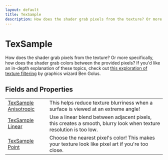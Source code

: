 ```yaml
---
layout: default
title: TexSample
description: How does the shader grab pixels from the texture? Or more specifically, how does the shader grab colors between the provided pixels? If you'd like an in-depth explanation of these topics, check out [this exploration of texture filtering](https.//medium.com/@bgolus/sharper-mipmapping-using-shader-based-supersampling-ed7aadb47bec) by graphics wizard Ben Golus.
---
```

# TexSample

How does the shader grab pixels from the texture? Or more specifically,
how does the shader grab colors between the provided pixels? If you'd like an
in-depth explanation of these topics, check out [this exploration of texture filtering](https://medium.com/@bgolus/sharper-mipmapping-using-shader-based-supersampling-ed7aadb47bec)
by graphics wizard Ben Golus.


## Fields and Properties

|  |  |
|--|--|
|[TexSample]({{site.url}}/Pages/Reference/TexSample.html) [Anisotropic]({{site.url}}/Pages/Reference/TexSample/Anisotropic.html)|This helps reduce texture blurriness when a surface is viewed at an extreme angle!|
|[TexSample]({{site.url}}/Pages/Reference/TexSample.html) [Linear]({{site.url}}/Pages/Reference/TexSample/Linear.html)|Use a linear blend between adjacent pixels, this creates a smooth, blurry look when texture resolution is too low.|
|[TexSample]({{site.url}}/Pages/Reference/TexSample.html) [Point]({{site.url}}/Pages/Reference/TexSample/Point.html)|Choose the nearest pixel's color! This makes your texture look like pixel art if you're too close.|



